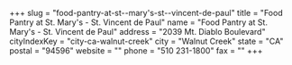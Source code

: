 +++
slug = "food-pantry-at-st--mary's-st--vincent-de-paul"
title = "Food Pantry at St. Mary's - St. Vincent de Paul"
name = "Food Pantry at St. Mary's - St. Vincent de Paul"
address = "2039 Mt. Diablo Boulevard"
cityIndexKey = "city-ca-walnut-creek"
city = "Walnut Creek"
state = "CA"
postal = "94596"
website = ""
phone = "510 231-1800"
fax = ""
+++
